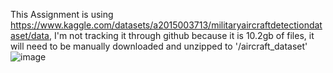This Assignment is using https://www.kaggle.com/datasets/a2015003713/militaryaircraftdetectiondataset/data, I'm not tracking it through github because it is 10.2gb of files, it will need to be manually downloaded and unzipped to '/aircraft_dataset'
![image](https://github.com/user-attachments/assets/ff7661c8-1138-4070-9841-6d3ef51d9f74)
